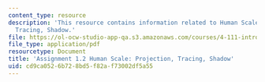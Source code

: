 ```yaml
---
content_type: resource
description: 'This resource contains information related to Human Scale: Projection,
  Tracing, Shadow.'
file: https://ol-ocw-studio-app-qa.s3.amazonaws.com/courses/4-111-introduction-to-architecture-environmental-design-spring-2014/cd9ca0526b728bd5f82af73002df5a55_MIT4_111S14_Assignment_1.2.pdf
file_type: application/pdf
resourcetype: Document
title: 'Assignment 1.2 Human Scale: Projection, Tracing, Shadow'
uid: cd9ca052-6b72-8bd5-f82a-f73002df5a55
---
```

